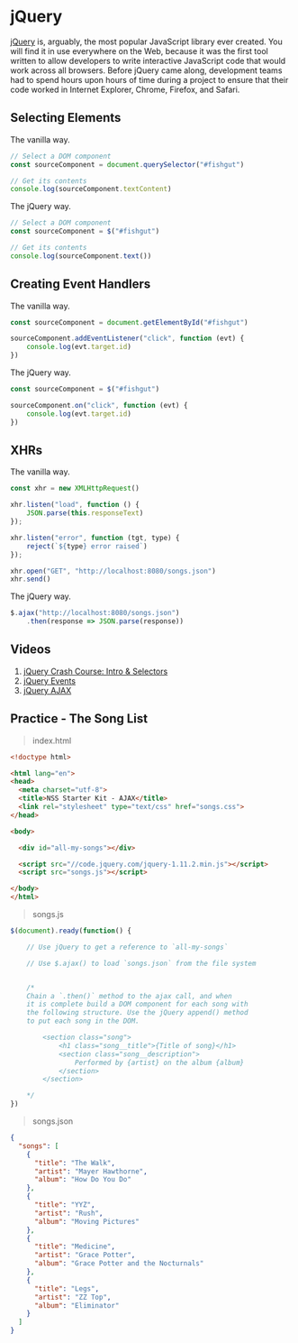 # jQuery

[jQuery](https://jquery.com/) is, arguably, the most popular JavaScript library ever created. You will find it in use everywhere on the Web, because it was the first tool written to allow developers to write interactive JavaScript code that would work across all browsers. Before jQuery came along, development teams had to spend hours upon hours of time during a project to ensure that their code worked in Internet Explorer, Chrome, Firefox, and Safari.

## Selecting Elements

The vanilla way.

```js
// Select a DOM component
const sourceComponent = document.querySelector("#fishgut")

// Get its contents
console.log(sourceComponent.textContent)
```

The jQuery way.

```js
// Select a DOM component
const sourceComponent = $("#fishgut")

// Get its contents
console.log(sourceComponent.text())

```

## Creating Event Handlers

The vanilla way.

```js
const sourceComponent = document.getElementById("#fishgut")

sourceComponent.addEventListener("click", function (evt) {
    console.log(evt.target.id)
})
```

The jQuery way.

```js
const sourceComponent = $("#fishgut")

sourceComponent.on("click", function (evt) {
    console.log(evt.target.id)
})
```

## XHRs

The vanilla way.

```js
const xhr = new XMLHttpRequest()

xhr.listen("load", function () {
    JSON.parse(this.responseText)
});

xhr.listen("error", function (tgt, type) {
    reject(`${type} error raised`)
});

xhr.open("GET", "http://localhost:8080/songs.json")
xhr.send()
```

The jQuery way.

```js
$.ajax("http://localhost:8080/songs.json")
    .then(response => JSON.parse(response))
```

## Videos

1. [jQuery Crash Course: Intro & Selectors](https://www.youtube.com/watch?v=3nrLc_JOF7k)
1. [jQuery Events](https://www.youtube.com/watch?v=VlWsJHsVb-E)
1. [jQuery AJAX](https://www.youtube.com/watch?v=Wl-VvvNCk2A)

## Practice - The Song List

> index.html

```html
<!doctype html>

<html lang="en">
<head>
  <meta charset="utf-8">
  <title>NSS Starter Kit - AJAX</title>
  <link rel="stylesheet" type="text/css" href="songs.css">
</head>

<body>

  <div id="all-my-songs"></div>

  <script src="//code.jquery.com/jquery-1.11.2.min.js"></script>
  <script src="songs.js"></script>

</body>
</html>
```

> songs.js

```js
$(document).ready(function() {

    // Use jQuery to get a reference to `all-my-songs`

    // Use $.ajax() to load `songs.json` from the file system


    /*
    Chain a `.then()` method to the ajax call, and when
    it is complete build a DOM component for each song with
    the following structure. Use the jQuery append() method
    to put each song in the DOM.

        <section class="song">
            <h1 class="song__title">{Title of song}</h1>
            <section class="song__description">
                Performed by {artist} on the album {album}
            </section>
        </section>

    */
})
```

> songs.json

```json
{
  "songs": [
    {
      "title": "The Walk",
      "artist": "Mayer Hawthorne",
      "album": "How Do You Do"
    },
    {
      "title": "YYZ",
      "artist": "Rush",
      "album": "Moving Pictures"
    },
    {
      "title": "Medicine",
      "artist": "Grace Potter",
      "album": "Grace Potter and the Nocturnals"
    },
    {
      "title": "Legs",
      "artist": "ZZ Top",
      "album": "Eliminator"
    }
  ]
}
```
